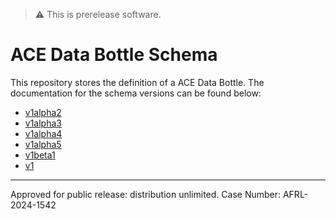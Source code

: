 > :warning: This is prerelease software.

# ACE Data Bottle Schema

This repository stores the definition of a ACE Data Bottle.
The documentation for the schema versions can be found below:

- [v1alpha2](./docs/apis/data.act3-ace.io/v1alpha2.md)
- [v1alpha3](./docs/apis/data.act3-ace.io/v1alpha3.md)
- [v1alpha4](./docs/apis/data.act3-ace.io/v1alpha4.md)
- [v1alpha5](./docs/apis/data.act3-ace.io/v1alpha5.md)
- [v1beta1](./docs/apis/data.act3-ace.io/v1beta1.md)
- [v1](./docs/apis/data.act3-ace.io/v1.md)


---

Approved for public release: distribution unlimited. Case Number: AFRL-2024-1542

